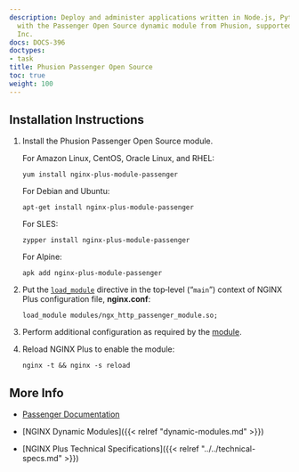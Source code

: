 ```yaml
---
description: Deploy and administer applications written in Node.js, Python, and Ruby
  with the Passenger Open Source dynamic module from Phusion, supported by NGINX,
  Inc.
docs: DOCS-396
doctypes:
- task
title: Phusion Passenger Open Source
toc: true
weight: 100
---
```



<span id="install"></span>
## Installation Instructions

1. Install the Phusion Passenger Open Source module.

   For Amazon Linux, CentOS, Oracle Linux, and RHEL:
  
   ```shell
   yum install nginx-plus-module-passenger
   ```

   For Debian and Ubuntu:
  
   ```shell
   apt-get install nginx-plus-module-passenger
   ```

   For SLES:
 
   ```shell
   zypper install nginx-plus-module-passenger
   ```

   For Alpine:

   ```shell
   apk add nginx-plus-module-passenger
   ```

2. Put the [`load_module`](https://nginx.org/en/docs/ngx_core_module.html#load_module) directive in the top‑level (“`main`”) context of NGINX Plus configuration file, **nginx.conf**:

   ```nginx
   load_module modules/ngx_http_passenger_module.so;
   ```

3. Perform additional configuration as required by the [module](https://www.phusionpassenger.com/library/install/nginx/).

4. Reload NGINX Plus to enable the module:

   ```shell
   nginx -t && nginx -s reload
   ```


<span id="info"></span>
## More Info

* [Passenger Documentation](https://www.phusionpassenger.com/library/install/nginx/)

* [NGINX Dynamic Modules]({{< relref "dynamic-modules.md" >}})

* [NGINX Plus Technical Specifications]({{< relref "../../technical-specs.md" >}})
